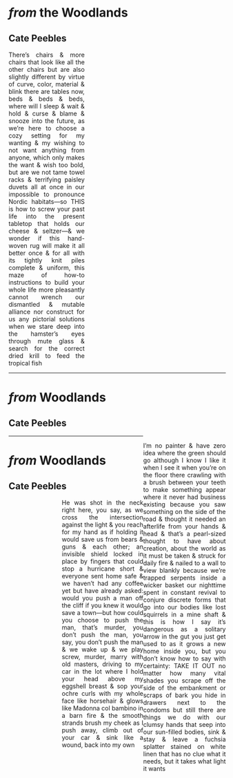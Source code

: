 # *from* the Woodlands
## Cate Peebles

<p style="width:35%;text-align:justify;">There’s chairs & more chairs that look like all the other chairs but are also slightly different by virtue of curve, color, material & blink there are tables now, beds & beds & beds, where will I sleep & wait & hold & curse & blame & snooze into the future, as we’re here to choose a cozy setting for my wanting & my wishing to not want anything from anyone, which only makes the want & wish too bold, but are we not tame towel racks & terrifying paisley duvets all at once in our impossible to pronounce Nordic habitats—so THIS is how to screw your past life into the present tabletop that holds our cheese & seltzer—& we wonder if this hand-woven rug will make it all better once & for all with its tightly knit piles complete & uniform, this maze of how-to instructions to build your whole life more pleasantly cannot wrench our dismantled & mutable alliance nor construct for us any pictorial solutions when we stare deep into the hamster’s  eyes through mute glass & search for the correct dried krill to feed the tropical fish
</p>

---

# *from* Woodlands
## Cate Peebles

<p style="width:38%; text-align:justify; position:relative;float:right;">I’m no painter & have zero idea where the green should go although I know I like it when I see it when you’re on the floor there crawling with a brush between your teeth to make something appear where it never had business existing because you saw something on the side of the road & thought it needed an afterlife from your hands & head & that’s a pearl-sized thought to have about creation, about the world as it must be taken & struck for daily fire & nailed to a wall to view blankly because we’re trapped serpents inside a wicker basket our nighttime spent in constant revival to conjure discrete forms that go into our bodies like lost squirrels in a mine shaft & this is how I say it’s dangerous as a solitary arrow in the gut you just get used to as it grows a new home inside you, but you don’t know how to say with certainty: TAKE IT OUT no matter how many vital shades you scrape off the side of the embankment or scraps of bark you hide in drawers next to the condoms but still there are things we do with our clumsy hands that seep into our sun-filled bodies, sink & stay & leave a fuchsia splatter stained on white linen that has no clue what it needs, but it takes what light it wants
</p>

---

# *from* Woodlands
## Cate Peebles

<p style="width:51%; text-align:justify; position:relative; margin-left:auto; margin-right:auto;">He was shot in the neck right here, you say, as we cross the intersection against the light & you reach for my hand as if holding it would save us from bears & guns & each other; an invisible shield locked in place by fingers that could stop a hurricane short & everyone sent home safe & we haven’t had any coffee yet but have already asked: would you push a man off the cliff if you knew it would save a town—but how could you choose to push the man, that’s murder, you don’t push the man, you say, you don’t push the man & we wake up & we play screw, murder, marry with old masters, driving to my car in the lot where I hold your head above my eggshell breast & sop your ochre curls with my whole face like horsehair & glows like Madonna col bambino in a barn fire & the smooth strands brush my cheek as I push away, climb out of your car & sink like a wound, back into my own
</p>